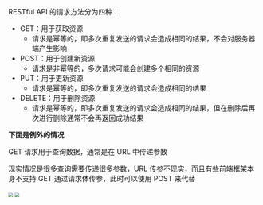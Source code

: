 RESTful API 的请求方法分为四种：

- GET：用于获取资源
  - 请求是幂等的，即多次重复发送的请求会造成相同的结果，不会对服务器端产生影响
- POST：用于创建新资源
  - 请求是非幂等的，多次请求可能会创建多个相同的资源
- PUT：用于更新资源
  - 请求是幂等的，即多次重复发送的请求会造成相同的结果
- DELETE：用于删除资源
  - 请求是幂等的，即多次重复发送的请求会造成相同的结果，但在删除后再次进行删除通常不会再返回成功结果

**下面是例外的情况**

GET 请求用于查询数据，通常是在 URL 中传递参数

现实情况是很多查询需要传递很多参数，URL 传参不现实，而且有些前端框架本身不支持 GET 通过请求体传参，此时可以使用 POST 来代替

<img src="C:\ImageA\20231008103716.png" style="zoom:56%;" />

<img src="C:\ImageA\20231008103751.png" style="zoom:56%;" />